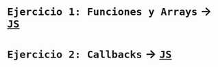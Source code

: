 # `Ejercicio 1: Funciones y Arrays` → [`JS`](../Ejercicio_01_Funciones_Arrays/Ejercicio_01_Funciones_Arrays)
# `Ejercicio 2: Callbacks` → [`JS`](../Ejercicio_02_Callbacks.js/Ejercicio_02_Callbacks.js)
